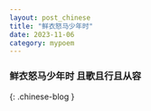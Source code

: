 ```yaml
---
layout: post_chinese
title: "鲜衣怒马少年时"
date: 2023-11-06
category: mypoem
---
```


### 鲜衣怒马少年时 且歌且行且从容
{: .chinese-blog } 
